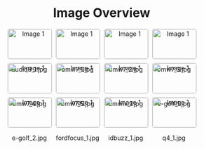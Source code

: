 <h1 style ="text-align: center;"> Image Overview </h1>
<div style="display: flex; flex-wrap: wrap; gap: 10px; justify-content: center;">
<div style="flex: 1 1 calc(33.333% - 20px); max-width: 100px; text-align: center;">
<img src="https://media.evkx.net/multimedia/technology/platforms/audiq8_1_xst.jpg" alt="Image 1" style="width: 100%; border: 1px solid #ddd; border-radius: 5px;">
<p>audiq8_1.jpg</p>
</div>
<div style="flex: 1 1 calc(33.333% - 20px); max-width: 100px; text-align: center;">
<img src="https://media.evkx.net/multimedia/technology/platforms/bmw7_1_xst.jpg" alt="Image 1" style="width: 100%; border: 1px solid #ddd; border-radius: 5px;">
<p>bmw7_1.jpg</p>
</div>
<div style="flex: 1 1 calc(33.333% - 20px); max-width: 100px; text-align: center;">
<img src="https://media.evkx.net/multimedia/technology/platforms/bmw7_2_xst.jpg" alt="Image 1" style="width: 100%; border: 1px solid #ddd; border-radius: 5px;">
<p>bmw7_2.jpg</p>
</div>
<div style="flex: 1 1 calc(33.333% - 20px); max-width: 100px; text-align: center;">
<img src="https://media.evkx.net/multimedia/technology/platforms/bmw7_3_xst.jpg" alt="Image 1" style="width: 100%; border: 1px solid #ddd; border-radius: 5px;">
<p>bmw7_3.jpg</p>
</div>
<div style="flex: 1 1 calc(33.333% - 20px); max-width: 100px; text-align: center;">
<img src="https://media.evkx.net/multimedia/technology/platforms/bmw7_4_xst.jpg" alt="Image 1" style="width: 100%; border: 1px solid #ddd; border-radius: 5px;">
<p>bmw7_4.jpg</p>
</div>
<div style="flex: 1 1 calc(33.333% - 20px); max-width: 100px; text-align: center;">
<img src="https://media.evkx.net/multimedia/technology/platforms/bmw7_5_xst.jpg" alt="Image 1" style="width: 100%; border: 1px solid #ddd; border-radius: 5px;">
<p>bmw7_5.jpg</p>
</div>
<div style="flex: 1 1 calc(33.333% - 20px); max-width: 100px; text-align: center;">
<img src="https://media.evkx.net/multimedia/technology/platforms/bmwix_1_xst.jpg" alt="Image 1" style="width: 100%; border: 1px solid #ddd; border-radius: 5px;">
<p>bmwix_1.jpg</p>
</div>
<div style="flex: 1 1 calc(33.333% - 20px); max-width: 100px; text-align: center;">
<img src="https://media.evkx.net/multimedia/technology/platforms/e-golf_1_xst.jpg" alt="Image 1" style="width: 100%; border: 1px solid #ddd; border-radius: 5px;">
<p>e-golf_1.jpg</p>
</div>
<div style="flex: 1 1 calc(33.333% - 20px); max-width: 100px; text-align: center;">
<img src="https://media.evkx.net/multimedia/technology/platforms/e-golf_2_xst.jpg" alt="Image 1" style="width: 100%; border: 1px solid #ddd; border-radius: 5px;">
<p>e-golf_2.jpg</p>
</div>
<div style="flex: 1 1 calc(33.333% - 20px); max-width: 100px; text-align: center;">
<img src="https://media.evkx.net/multimedia/technology/platforms/fordfocus_1_xst.jpg" alt="Image 1" style="width: 100%; border: 1px solid #ddd; border-radius: 5px;">
<p>fordfocus_1.jpg</p>
</div>
<div style="flex: 1 1 calc(33.333% - 20px); max-width: 100px; text-align: center;">
<img src="https://media.evkx.net/multimedia/technology/platforms/idbuzz_1_xst.jpg" alt="Image 1" style="width: 100%; border: 1px solid #ddd; border-radius: 5px;">
<p>idbuzz_1.jpg</p>
</div>
<div style="flex: 1 1 calc(33.333% - 20px); max-width: 100px; text-align: center;">
<img src="https://media.evkx.net/multimedia/technology/platforms/q4_1_xst.jpg" alt="Image 1" style="width: 100%; border: 1px solid #ddd; border-radius: 5px;">
<p>q4_1.jpg</p>
</div>
</div>
